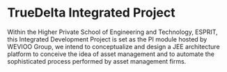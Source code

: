 # TrueDelta Integrated Project

Within the Higher Private School of Engineering and Technology, ESPRIT, this Integrated
Development Project is set as the PI module hosted by WEVIOO Group, we intend to conceptualize
and design a JEE architecture platform to conceive the idea of asset management and to automate
the sophisticated process performed by asset management firms.
